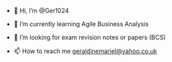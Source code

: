 - 👋 Hi, I’m @Ger1024

- 🌱 I’m currently learning Agile Business Analysis 
- 💞️ I’m looking for exam revision notes or papers (BCS)
- 📫 How to reach me geraldinemariel@yahoo.co.uk

<!---
Ger1024/Ger1024 is a ✨ special ✨ repository because its `README.md` (this file) appears on your GitHub profile.
You can click the Preview link to take a look at your changes.
--->
